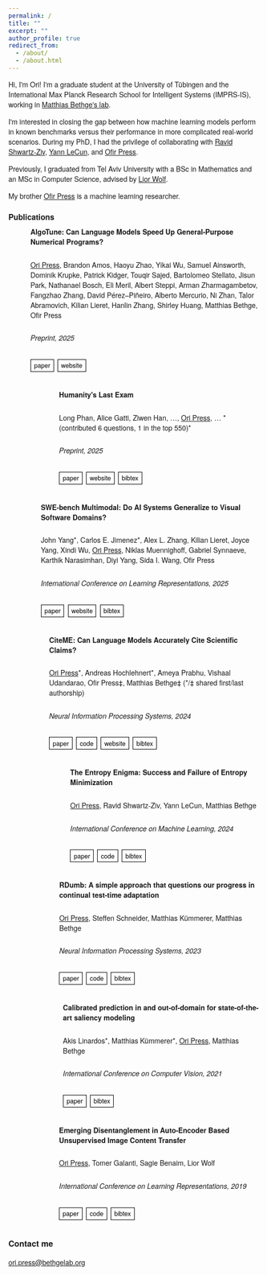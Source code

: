```yaml
---
permalink: /
title: ""
excerpt: ""
author_profile: true
redirect_from: 
  - /about/
  - /about.html
---
```


<script>
function toggleBibtex(id) {
    const element = document.getElementById(id);
    if (element.style.display === "none" || element.style.display === "") {
        element.style.display = "block";
    } else {
        element.style.display = "none";
    }
}
</script>

<style>
.bibtex-block {
    display: none;
    background: #f5f5f5;
    padding: 15px;
    margin: 10px 0;
    border-radius: 4px;
    font-family: monospace;
    white-space: pre-wrap;
    font-size: 0.85em;
}

.bibtex-link {
    text-decoration: none;
    cursor: pointer;
}

/* publication styling */
body {
    font-family: 'Helvetica Neue', Arial, sans-serif;
    -webkit-font-smoothing: antialiased;
    -moz-osx-font-smoothing: grayscale;
}

.pub-title {
    font-weight: bold;
}

.pub-conf {
    font-style: italic;
}

.pub-authors {
    font-weight: normal;
}

.pub-authors u {
    text-decoration: underline;
}
.pub-entry {
    display: flex !important;
    align-items: flex-start !important;
    grid-template-columns: 120px auto;
    column-gap: 20px;
    align-items: start;
    margin-bottom: 2em;
}
.pub-entry > .pub-content {
    /* not needed with flex layout */
}
.pub-content {
    display: flex !important;
    flex-direction: column !important;
    gap: 0.2em !important;
}
.pub-thumb {
    width: 120px;
    height: 120px;
    background-size: cover;
    background-position: center;
}
.pub-links {
    margin: 0.5em 0;
}
.pub-button {
    display: inline-block;
    padding: 0.2em 0.5em;
    margin-right: 0.25em;
    border: 1px solid #000;
    background-color: #fff;
    color: #000;
    text-decoration: none !important;
    text-transform: lowercase;
    font-size: 0.9em;
}
.pub-button:hover {
    background-color: #f0f0f0;
    text-decoration: none !important;
}
/* enlarged site title */
.masthead__menu-item--lg a {
    font-size: 130%;
    color: #001f54 !important;
}
/* profile picture adjustments */
.author__avatar img {
    border-radius: 0 !important;
    border: none !important;
    max-width: 225px;
}
.publications-heading {
    font-size: 1.1em;
    margin-bottom: 0.5em;
}
</style>

Hi, I'm Ori! I'm a graduate student at the University of Tübingen and the International Max Planck Research School for Intelligent Systems (IMPRS-IS), working in [Matthias Bethge's lab](https://bethgelab.org). 

I'm interested in closing the gap between how machine learning models perform in known benchmarks versus their performance in more complicated real-world scenarios. During my PhD, I had the privilege of collaborating with [Ravid Shwartz-Ziv](https://www.ravid-shwartz-ziv.com/), [Yann LeCun](http://yann.lecun.com/), and [Ofir Press](https://ofir.io/).
 

Previously, I graduated from Tel Aviv University with a BSc in Mathematics and an MSc in Computer Science, advised by [Lior Wolf](https://www.cs.tau.ac.il/~wolf/).

My brother [Ofir Press](https://ofir.io/) is a machine learning researcher.

<h2 class="publications-heading">Publications</h2>
<div class="publications">
  <div class="pub-entry">
    <div class="pub-thumb" style="background-image: url('/assets/thumb-algotune.png');"></div>
    <div class="pub-content">
      <strong class="pub-title">AlgoTune: Can Language Models Speed Up General-Purpose Numerical Programs?</strong><br>
      <span class="pub-authors"><u>Ori Press</u>, Brandon Amos, Haoyu Zhao, Yikai Wu, Samuel Ainsworth, Dominik Krupke, Patrick Kidger, Touqir Sajed, Bartolomeo Stellato, Jisun Park, Nathanael Bosch, Eli Meril, Albert Steppi, Arman Zharmagambetov, Fangzhao Zhang, David Pérez–Piñeiro, Alberto Mercurio, Ni Zhan, Talor Abramovich, Kilian Lieret, Hanlin Zhang, Shirley Huang, Matthias Bethge, Ofir Press</span><br>
      <em class="pub-conf">Preprint, 2025</em><br>
      <div class="pub-links">
        <a class="pub-button" href="https://www.algotune.io/paper.pdf">Paper</a>
        <a class="pub-button" href="https://www.algotune.io">Website</a>
      </div>
      <div id="bibtex-humanitysexam" class="bibtex-block">@misc{phan2025humanitysexam,
  title={Humanity's Last Exam},
  author={Long Phan and Alice Gatti and Ziwen Han and Nathaniel Li and Josephina Hu and Hugh Zhang and Sean Shi and Michael Choi and Anish Agrawal and Arnav Chopra and Adam Khoja and Ryan Kim and Jason Hausenloy and Oliver Zhang and Mantas Mazeika and Daron Anderson and Tung Nguyen and Mobeen Mahmood and Fiona Feng and Steven Y. Feng and Haoran Zhao and Michael Yu and Varun Gangal and Chelsea Zou and Zihan Wang and Jessica P. Wang and Pawan Kumar and Oleksandr Pokutnyi and Robert Gerbicz and Serguei Popov and John-Clark Levin and Mstyslav Kazakov and Johannes Schmitt and Geoff Galgon and Alvaro Sanchez and Yongki Lee and Will Yeadon and Scott Sauers and Marc Roth and Chidozie Agu and Søren Riis and Fabian Giska and Saiteja Utpala and Zachary Giboney and Gashaw M. Goshu and Joan of Arc Xavier and Sarah-Jane Crowson and Mohinder Maheshbhai Naiya and Noah Burns and Lennart Finke and Zerui Cheng and Hyunwoo Park and Francesco Fournier-Facio and John Wydallis and Mark Nandor and Ankit Singh and Tim Gehrunger and Jiaqi Cai and Ben McCarty and Darling Duclosel and Jungbae Nam and Jennifer Zampese and Ryan G. Hoerr and Aras Bacho and Gautier Abou Loume and Abdallah Galal and Hangrui Cao and Alexis C Garretson and Damien Sileo and Qiuyu Ren and Doru Cojoc and Pavel Arkhipov and Usman Qazi and Lianghui Li and Sumeet Motwani and Christian Schroeder de Witt and Edwin Taylor and Johannes Veith and Eric Singer and Taylor D. Hartman and Paolo Rissone and Jaehyeok Jin and Jack Wei Lun Shi and Chris G. Willcocks and Joshua Robinson and Aleksandar Mikov and Ameya Prabhu and Longke Tang and Xavier Alapont and Justine Leon Uro and Kevin Zhou and Emily de Oliveira Santos and Andrey Pupasov Maksimov and Edward Vendrow and Kengo Zenitani and Julien Guillod and Yuqi Li and Joshua Vendrow and Vladyslav Kuchkin and Ng Ze-An and Pierre Marion and Denis Efremov and Jayson Lynch and Kaiqu Liang and Andrew Gritsevskiy and Dakotah Martinez and Ben Pageler and Nick Crispino and Dimitri Zvonkine and Natanael Wildner Fraga and Saeed Soori and Ori Press and Henry Tang and Julian Salazar and Sean R. Green and Lina Brüssel and Moon Twayana and Aymeric Dieuleveut and T. Ryan Rogers and Wenjin Zhang and Bikun Li and Jinzhou Yang and Arun Rao and Gabriel Loiseau and Mikhail Kalinin and Marco Lukas and Ciprian Manolescu and Subrata Mishra and Ariel Ghislain Kemogne Kamdoum and Tobias Kreiman and Tad Hogg and Alvin Jin and Carlo Bosio and Gongbo Sun and Brian P Coppola and Tim Tarver and Haline Heidinger and Rafael Sayous and Stefan Ivanov and Joseph M Cavanagh and Jiawei Shen and Joseph Marvin Imperial and Philippe Schwaller and Shaipranesh Senthilkuma and Andres M Bran and Ali Dehghan and Andres Algaba and Brecht Verbeken and David Noever and Ragavendran P V and Lisa Schut and Ilia Sucholutsky and Evgenii Zheltonozhskii and Derek Lim and Richard Stanley and Shankar Sivarajan and Tong Yang and John Maar and Julian Wykowski and Martí Oller and Jennifer Sandlin and Anmol Sahu and Yuzheng Hu and Sara Fish and Nasser Heydari and Archimedes Apronti and Kaivalya Rawal and Tobias Garcia Vilchis and Yuexuan Zu and Martin Lackner and James Koppel and Jeremy Nguyen and Daniil S. Antonenko and Steffi Chern and Bingchen Zhao and Pierrot Arsene and Alan Goldfarb and Sergey Ivanov and Rafał Poświata and Chenguang Wang and Daofeng Li and Donato Crisostomi and Andrea Achilleos and Benjamin Myklebust and Archan Sen and David Perrella and Nurdin Kaparov and Mark H Inlow and Allen Zang and Elliott Thornley and Daniil Orel and Vladislav Poritski and Shalev Ben-David and Zachary Berger and Parker Whitfill and Michael Foster and Daniel Munro and Linh Ho and Dan Bar Hava and Aleksey Kuchkin and Robert Lauff and David Holmes and Frank Sommerhage and Keith Schneider and Zakayo Kazibwe and Nate Stambaugh and Mukhwinder Singh and Ilias Magoulas and Don Clarke and Dae Hyun Kim and Felipe Meneguitti Dias and Veit Elser and Kanu Priya Agarwal and Victor Efren Guadarrama Vilchis and Immo Klose and Christoph Demian and Ujjwala Anantheswaran and Adam Zweiger and Guglielmo Albani and Jeffery Li and Nicolas Daans and Maksim Radionov and Václav Rozhoň and Ziqiao Ma and Christian Stump and Mohammed Berkani and Jacob Platnick and Volodymyr Nevirkovets and Luke Basler and Marco Piccardo and Ferenc Jeanplong and Niv Cohen and Josef Tkadlec and Paul Rosu and Piotr Padlewski and Stanislaw Barzowski and Kyle Montgomery and Aline Menezes and Arkil Patel and Zixuan Wang and Jamie Tucker-Foltz and Jack Stade and Tom Goertzen and Fereshteh Kazemi and Jeremiah Milbauer and John Arnold Ambay and Abhishek Shukla and Yan Carlos Leyva Labrador and Alan Givré and Hew Wolff and Vivien Rossbach and Muhammad Fayez Aziz and Younesse Kaddar and Yanxu Chen and Robin Zhang and Jiayi Pan and Antonio Terpin and Niklas Muennighoff and Hailey Schoelkopf and Eric Zheng and Avishy Carmi and Adam Jones and Jainam Shah and Ethan D. L. Brown and Kelin Zhu and Max Bartolo and Richard Wheeler and Andrew Ho and Shaul Barkan and Jiaqi Wang and Martin Stehberger and Egor Kretov and Kaustubh Sridhar and Zienab EL-Wasif and Anji Zhang and Daniel Pyda and Joanna Tam and David M. Cunningham and Vladimir Goryachev and Demosthenes Patramanis and Michael Krause and Andrew Redenti and Daniel Bugas and David Aldous and Jesyin Lai and Shannon Coleman and Mohsen Bahaloo and Jiangnan Xu and Sangwon Lee and Sandy Zhao and Ning Tang and Michael K. Cohen and Micah Carroll and Orr Paradise and Jan Hendrik Kirchner and Stefan Steinerberger and Maksym Ovchynnikov and Jason O. Matos and Adithya Shenoy and Benedito Alves de Oliveira Junior and Michael Wang and Yuzhou Nie and Paolo Giordano and Philipp Petersen and Anna Sztyber-Betley and Priti Shukla and Jonathan Crozier and Antonella Pinto and Shreyas Verma and Prashant Joshi and Zheng-Xin Yong and Allison Tee and Jérémy Andréoletti and Orion Weller and Raghav Singhal and Gang Zhang and Alexander Ivanov and Seri Khoury and Hamid Mostaghimi and Kunvar Thaman and Qijia Chen and Tran Quoc Khánh and Jacob Loader and Stefano Cavalleri and Hannah Szlyk and Zachary Brown and Jonathan Roberts and William Alley and Kunyang Sun and Ryan Stendall and Max Lamparth and Anka Reuel and Ting Wang and Hanmeng Xu and Sreenivas Goud Raparthi and Pablo Hernández-Cámara and Freddie Martin and Dmitry Malishev and Thomas Preu and Tomek Korbak and Marcus Abramovitch and Dominic Williamson and Ziye Chen and Biró Bálint and M Saiful Bari and Peyman Kassani and Zihao Wang and Behzad Ansarinejad and Laxman Prasad Goswami and Yewen Sun and Hossam Elgnainy and Daniel Tordera and George Balabanian and Earth Anderson and Lynna Kvistad and Alejandro José Moyano and Rajat Maheshwari and Ahmad Sakor and Murat Eron and Isaac C. McAlister and Javier Gimenez and Innocent Enyekwe and Andrew Favre D. O. and Shailesh Shah and Xiaoxiang Zhou and Firuz Kamalov and Ronald Clark and Sherwin Abdoli and Tim Santens and Khalida Meer and Harrison K Wang and Kalyan Ramakrishnan and Evan Chen and Alessandro Tomasiello and G. Bruno De Luca and Shi-Zhuo Looi and Vinh-Kha Le and Noam Kolt and Niels Mündler and Avi Semler and Emma Rodman and Jacob Drori and Carl J Fossum and Milind Jagota and Ronak Pradeep and Honglu Fan and Tej Shah and Jonathan Eicher and Michael Chen and Kushal Thaman and William Merrill and Carter Harris and Jason Gross and Ilya Gusev and Asankhaya Sharma and Shashank Agnihotri and Pavel Zhelnov and Siranut Usawasutsakorn and Mohammadreza Mofayezi and Sergei Bogdanov and Alexander Piperski and Marc Carauleanu and David K. Zhang and Dylan Ler and Roman Leventov and Ignat Soroko and Thorben Jansen and Pascal Lauer and Joshua Duersch and Vage Taamazyan and Wiktor Morak and Wenjie Ma and William Held and Tran Đuc Huy and Ruicheng Xian and Armel Randy Zebaze and Mohanad Mohamed and Julian Noah Leser and Michelle X Yuan and Laila Yacar and Johannes Lengler and Hossein Shahrtash and Edson Oliveira and Joseph W. Jackson and Daniel Espinosa Gonzalez and Andy Zou and Muthu Chidambaram and Timothy Manik and Hector Haffenden and Dashiell Stander and Ali Dasouqi and Alexander Shen and Emilien Duc and Bita Golshani and David Stap and Mikalai Uzhou and Alina Borisovna Zhidkovskaya and Lukas Lewark and Mátyás Vincze and Dustin Wehr and Colin Tang and Zaki Hossain and Shaun Phillips and Jiang Muzhen and Fredrik Ekström and Angela Hammon and Oam Patel and Nicolas Remy and Faraz Farhidi and George Medley and Forough Mohammadzadeh and Madellene Peñaflor and Haile Kassahun and Alena Friedrich and Claire Sparrow and Taom Sakal and Omkar Dhamane and Ali Khajegili Mirabadi and Eric Hallman and Mike Battaglia and Mohammad Maghsoudimehrabani and Hieu Hoang and Alon Amit and Dave Hulbert and Roberto Pereira and Simon Weber and Stephen Mensah and Nathan Andre and Anton Peristyy and Chris Harjadi and Himanshu Gupta and Stephen Malina and Samuel Albanie and Will Cai and Mustafa Mehkary and Frank Reidegeld and Anna-Katharina Dick and Cary Friday and Jasdeep Sidhu and Wanyoung Kim and Mariana Costa and Hubeyb Gurdogan and Brian Weber and Harsh Kumar and Tong Jiang and Arunim Agarwal and Chiara Ceconello and Warren S. Vaz and Chao Zhuang and Haon Park and Andrew R. Tawfeek and Daattavya Aggarwal and Michael Kirchhof and Linjie Dai and Evan Kim and Johan Ferret and Yuzhou Wang and Minghao Yan and Krzysztof Burdzy and Lixin Zhang and Antonio Franca and Diana T. Pham and Kang Yong Loh and Joshua Robinson and Shreen Gul and Gunjan Chhablani and Zhehang Du and Adrian Cosma and Colin White and Robin Riblet and Prajvi Saxena and Jacob Votava and Vladimir Vinnikov and Ethan Delaney and Shiv Halasyamani and Syed M. Shahid and Jean-Christophe Mourrat and Lavr Vetoshkin and Renas Bacho and Vincent Ginis and Aleksandr Maksapetyan and Florencia de la Rosa and Xiuyu Li and Guillaume Malod and Leon Lang and Julien Laurendeau and Fatimah Adesanya and Julien Portier and Lawrence Hollom and Victor Souza and Yuchen Anna Zhou and Yiğit Yalın and Gbenga Daniel Obikoya and Luca Arnaboldi and Rai and Filippo Bigi and Kaniuar Bacho and Pierre Clavier and Gabriel Recchia and Mara Popescu and Nikita Shulga and Ngefor Mildred Tanwie and Thomas C. H. Lux and Ben Rank and Colin Ni and Alesia Yakimchyk and Huanxu and Liu and Olle Häggström and Emil Verkama and Himanshu Narayan and Hans Gundlach and Leonor Brito-Santana and Brian Amaro and Vivek Vajipey and Rynaa Grover and Yiyang Fan and Gabriel Poesia Reis e Silva and Linwei Xin and Yosi Kratish and Jakub Łucki and Wen-Ding Li and Justin Xu and Kevin Joseph Scaria and Freddie Vargus and Farzad Habibi and Long and Lian and Emanuele Rodolà and Jules Robins and Vincent Cheng and Declan Grabb and Ida Bosio and Tony Fruhauff and Ido Akov and Eve J. Y. Lo and Hao Qi and Xi Jiang and Ben Segev and Jingxuan Fan and Sarah Martinson and Erik Y. Wang and Kaylie Hausknecht and Michael P. Brenner and Mao Mao and Yibo Jiang and Xinyu Zhang and David Avagian and Eshawn Jessica Scipio and Muhammad Rehan Siddiqi and Alon Ragoler and Justin Tan and Deepakkumar Patil and Rebeka Plecnik and Aaron Kirtland and Roselynn Grace Montecillo and Stephane Durand and Omer Faruk Bodur and Zahra Adoul and Mohamed Zekry and Guillaume Douville and Ali Karakoc and Tania C. B. Santos and Samir Shamseldeen and Loukmane Karim and Anna Liakhovitskaia and Nate Resman and Nicholas Farina and Juan Carlos Gonzalez and Gabe Maayan and Sarah Hoback and Rodrigo De Oliveira Pena and Glen Sherman and Hodjat Mariji and Rasoul Pouriamanesh and Wentao Wu and Gözdenur Demir and Sandra Mendoza and Ismail Alarab and Joshua Cole and Danyelle Ferreira and Bryan Johnson and Hsiaoyun Milliron and Mohammad Safdari and Liangti Dai and Siriphan Arthornthurasuk and Alexey Pronin and Jing Fan and Angel Ramirez-Trinidad and Ashley Cartwright and Daphiny Pottmaier and Omid Taheri and David Outevsky and Stanley Stepanic and Samuel Perry and Luke Askew and Raúl Adrián Huerta Rodríguez and Abdelkader Dendane and Sam Ali and Ricardo Lorena and Krishnamurthy Iyer and Sk Md Salauddin and Murat Islam and Juan Gonzalez and Josh Ducey and Russell Campbell and Maja Somrak and Vasilios Mavroudis and Eric Vergo and Juehang Qin and Benjámin Borbás and Eric Chu and Jack Lindsey and Anil Radhakrishnan and Antoine Jallon and I. M. J. McInnis and Alex Hoover and Sören Möller and Song Bian and John Lai and Tejal Patwardhan and Summer Yue and Alexandr Wang and Dan Hendrycks}
  year={2025},
  eprint={2501.14249},
  archivePrefix={arXiv},
  primaryClass={cs.LG},
  url={https://arxiv.org/abs/2501.14249},
}</div>
    </div>
  </div>
  <div class="pub-entry">
    <div class="pub-thumb" style="background-image: url('/assets/thumb-humanitysexam.png');"></div>
    <div class="pub-content">
      <strong class="pub-title">Humanity's Last Exam</strong><br>
      <span class="pub-authors">Long Phan, Alice Gatti, Ziwen Han, …, <u>Ori Press</u>, … *(contributed 6 questions, 1 in the top 550)*</span><br>
      <em class="pub-conf">Preprint, 2025</em><br>
      <div class="pub-links">
        <a class="pub-button" href="https://arxiv.org/abs/2501.14249">Paper</a>
        <a class="pub-button" href="https://agi.safe.ai/">Website</a>
        <a class="pub-button bibtex-link" onclick="toggleBibtex('bibtex-humanitysexam')">Bibtex</a>
      </div>
      <div id="bibtex-humanitysexam" class="bibtex-block">@misc{phan2025humanitysexam,
  title={Humanity's Last Exam},
  author={Long Phan and Alice Gatti and Ziwen Han and Nathaniel Li and Josephina Hu and Hugh Zhang and Sean Shi and Michael Choi and Anish Agrawal and Arnav Chopra and Adam Khoja and Ryan Kim and Jason Hausenloy and Oliver Zhang and Mantas Mazeika and Daron Anderson and Tung Nguyen and Mobeen Mahmood and Fiona Feng and Steven Y. Feng and Haoran Zhao and Michael Yu and Varun Gangal and Chelsea Zou and Zihan Wang and Jessica P. Wang and Pawan Kumar and Oleksandr Pokutnyi and Robert Gerbicz and Serguei Popov and John-Clark Levin and Mstyslav Kazakov and Johannes Schmitt and Geoff Galgon and Alvaro Sanchez and Yongki Lee and Will Yeadon and Scott Sauers and Marc Roth and Chidozie Agu and Søren Riis and Fabian Giska and Saiteja Utpala and Zachary Giboney and Gashaw M. Goshu and Joan of Arc Xavier and Sarah-Jane Crowson and Mohinder Maheshbhai Naiya and Noah Burns and Lennart Finke and Zerui Cheng and Hyunwoo Park and Francesco Fournier-Facio and John Wydallis and Mark Nandor and Ankit Singh and Tim Gehrunger and Jiaqi Cai and Ben McCarty and Darling Duclosel and Jungbae Nam and Jennifer Zampese and Ryan G. Hoerr and Aras Bacho and Gautier Abou Loume and Abdallah Galal and Hangrui Cao and Alexis C Garretson and Damien Sileo and Qiuyu Ren and Doru Cojoc and Pavel Arkhipov and Usman Qazi and Lianghui Li and Sumeet Motwani and Christian Schroeder de Witt and Edwin Taylor and Johannes Veith and Eric Singer and Taylor D. Hartman and Paolo Rissone and Jaehyeok Jin and Jack Wei Lun Shi and Chris G. Willcocks and Joshua Robinson and Aleksandar Mikov and Ameya Prabhu and Longke Tang and Xavier Alapont and Justine Leon Uro and Kevin Zhou and Emily de Oliveira Santos and Andrey Pupasov Maksimov and Edward Vendrow and Kengo Zenitani and Julien Guillod and Yuqi Li and Joshua Vendrow and Vladyslav Kuchkin and Ng Ze-An and Pierre Marion and Denis Efremov and Jayson Lynch and Kaiqu Liang and Andrew Gritsevskiy and Dakotah Martinez and Ben Pageler and Nick Crispino and Dimitri Zvonkine and Natanael Wildner Fraga and Saeed Soori and Ori Press and Henry Tang and Julian Salazar and Sean R. Green and Lina Brüssel and Moon Twayana and Aymeric Dieuleveut and T. Ryan Rogers and Wenjin Zhang and Bikun Li and Jinzhou Yang and Arun Rao and Gabriel Loiseau and Mikhail Kalinin and Marco Lukas and Ciprian Manolescu and Subrata Mishra and Ariel Ghislain Kemogne Kamdoum and Tobias Kreiman and Tad Hogg and Alvin Jin and Carlo Bosio and Gongbo Sun and Brian P Coppola and Tim Tarver and Haline Heidinger and Rafael Sayous and Stefan Ivanov and Joseph M Cavanagh and Jiawei Shen and Joseph Marvin Imperial and Philippe Schwaller and Shaipranesh Senthilkuma and Andres M Bran and Ali Dehghan and Andres Algaba and Brecht Verbeken and David Noever and Ragavendran P V and Lisa Schut and Ilia Sucholutsky and Evgenii Zheltonozhskii and Derek Lim and Richard Stanley and Shankar Sivarajan and Tong Yang and John Maar and Julian Wykowski and Martí Oller and Jennifer Sandlin and Anmol Sahu and Yuzheng Hu and Sara Fish and Nasser Heydari and Archimedes Apronti and Kaivalya Rawal and Tobias Garcia Vilchis and Yuexuan Zu and Martin Lackner and James Koppel and Jeremy Nguyen and Daniil S. Antonenko and Steffi Chern and Bingchen Zhao and Pierrot Arsene and Alan Goldfarb and Sergey Ivanov and Rafał Poświata and Chenguang Wang and Daofeng Li and Donato Crisostomi and Andrea Achilleos and Benjamin Myklebust and Archan Sen and David Perrella and Nurdin Kaparov and Mark H Inlow and Allen Zang and Elliott Thornley and Daniil Orel and Vladislav Poritski and Shalev Ben-David and Zachary Berger and Parker Whitfill and Michael Foster and Daniel Munro and Linh Ho and Dan Bar Hava and Aleksey Kuchkin and Robert Lauff and David Holmes and Frank Sommerhage and Keith Schneider and Zakayo Kazibwe and Nate Stambaugh and Mukhwinder Singh and Ilias Magoulas and Don Clarke and Dae Hyun Kim and Felipe Meneguitti Dias and Veit Elser and Kanu Priya Agarwal and Victor Efren Guadarrama Vilchis and Immo Klose and Christoph Demian and Ujjwala Anantheswaran and Adam Zweiger and Guglielmo Albani and Jeffery Li and Nicolas Daans and Maksim Radionov and Václav Rozhoň and Ziqiao Ma and Christian Stump and Mohammed Berkani and Jacob Platnick and Volodymyr Nevirkovets and Luke Basler and Marco Piccardo and Ferenc Jeanplong and Niv Cohen and Josef Tkadlec and Paul Rosu and Piotr Padlewski and Stanislaw Barzowski and Kyle Montgomery and Aline Menezes and Arkil Patel and Zixuan Wang and Jamie Tucker-Foltz and Jack Stade and Tom Goertzen and Fereshteh Kazemi and Jeremiah Milbauer and John Arnold Ambay and Abhishek Shukla and Yan Carlos Leyva Labrador and Alan Givré and Hew Wolff and Vivien Rossbach and Muhammad Fayez Aziz and Younesse Kaddar and Yanxu Chen and Robin Zhang and Jiayi Pan and Antonio Terpin and Niklas Muennighoff and Hailey Schoelkopf and Eric Zheng and Avishy Carmi and Adam Jones and Jainam Shah and Ethan D. L. Brown and Kelin Zhu and Max Bartolo and Richard Wheeler and Andrew Ho and Shaul Barkan and Jiaqi Wang and Martin Stehberger and Egor Kretov and Kaustubh Sridhar and Zienab EL-Wasif and Anji Zhang and Daniel Pyda and Joanna Tam and David M. Cunningham and Vladimir Goryachev and Demosthenes Patramanis and Michael Krause and Andrew Redenti and Daniel Bugas and David Aldous and Jesyin Lai and Shannon Coleman and Mohsen Bahaloo and Jiangnan Xu and Sangwon Lee and Sandy Zhao and Ning Tang and Michael K. Cohen and Micah Carroll and Orr Paradise and Jan Hendrik Kirchner and Stefan Steinerberger and Maksym Ovchynnikov and Jason O. Matos and Adithya Shenoy and Benedito Alves de Oliveira Junior and Michael Wang and Yuzhou Nie and Paolo Giordano and Philipp Petersen and Anna Sztyber-Betley and Priti Shukla and Jonathan Crozier and Antonella Pinto and Shreyas Verma and Prashant Joshi and Zheng-Xin Yong and Allison Tee and Jérémy Andréoletti and Orion Weller and Raghav Singhal and Gang Zhang and Alexander Ivanov and Seri Khoury and Hamid Mostaghimi and Kunvar Thaman and Qijia Chen and Tran Quoc Khánh and Jacob Loader and Stefano Cavalleri and Hannah Szlyk and Zachary Brown and Jonathan Roberts and William Alley and Kunyang Sun and Ryan Stendall and Max Lamparth and Anka Reuel and Ting Wang and Hanmeng Xu and Sreenivas Goud Raparthi and Pablo Hernández-Cámara and Freddie Martin and Dmitry Malishev and Thomas Preu and Tomek Korbak and Marcus Abramovitch and Dominic Williamson and Ziye Chen and Biró Bálint and M Saiful Bari and Peyman Kassani and Zihao Wang and Behzad Ansarinejad and Laxman Prasad Goswami and Yewen Sun and Hossam Elgnainy and Daniel Tordera and George Balabanian and Earth Anderson and Lynna Kvistad and Alejandro José Moyano and Rajat Maheshwari and Ahmad Sakor and Murat Eron and Isaac C. McAlister and Javier Gimenez and Innocent Enyekwe and Andrew Favre D. O. and Shailesh Shah and Xiaoxiang Zhou and Firuz Kamalov and Ronald Clark and Sherwin Abdoli and Tim Santens and Khalida Meer and Harrison K Wang and Kalyan Ramakrishnan and Evan Chen and Alessandro Tomasiello and G. Bruno De Luca and Shi-Zhuo Looi and Vinh-Kha Le and Noam Kolt and Niels Mündler and Avi Semler and Emma Rodman and Jacob Drori and Carl J Fossum and Milind Jagota and Ronak Pradeep and Honglu Fan and Tej Shah and Jonathan Eicher and Michael Chen and Kushal Thaman and William Merrill and Carter Harris and Jason Gross and Ilya Gusev and Asankhaya Sharma and Shashank Agnihotri and Pavel Zhelnov and Siranut Usawasutsakorn and Mohammadreza Mofayezi and Sergei Bogdanov and Alexander Piperski and Marc Carauleanu and David K. Zhang and Dylan Ler and Roman Leventov and Ignat Soroko and Thorben Jansen and Pascal Lauer and Joshua Duersch and Vage Taamazyan and Wiktor Morak and Wenjie Ma and William Held and Tran Đuc Huy and Ruicheng Xian and Armel Randy Zebaze and Mohanad Mohamed and Julian Noah Leser and Michelle X Yuan and Laila Yacar and Johannes Lengler and Hossein Shahrtash and Edson Oliveira and Joseph W. Jackson and Daniel Espinosa Gonzalez and Andy Zou and Muthu Chidambaram and Timothy Manik and Hector Haffenden and Dashiell Stander and Ali Dasouqi and Alexander Shen and Emilien Duc and Bita Golshani and David Stap and Mikalai Uzhou and Alina Borisovna Zhidkovskaya and Lukas Lewark and Mátyás Vincze and Dustin Wehr and Colin Tang and Zaki Hossain and Shaun Phillips and Jiang Muzhen and Fredrik Ekström and Angela Hammon and Oam Patel and Nicolas Remy and Faraz Farhidi and George Medley and Forough Mohammadzadeh and Madellene Peñaflor and Haile Kassahun and Alena Friedrich and Claire Sparrow and Taom Sakal and Omkar Dhamane and Ali Khajegili Mirabadi and Eric Hallman and Mike Battaglia and Mohammad Maghsoudimehrabani and Hieu Hoang and Alon Amit and Dave Hulbert and Roberto Pereira and Simon Weber and Stephen Mensah and Nathan Andre and Anton Peristyy and Chris Harjadi and Himanshu Gupta and Stephen Malina and Samuel Albanie and Will Cai and Mustafa Mehkary and Frank Reidegeld and Anna-Katharina Dick and Cary Friday and Jasdeep Sidhu and Wanyoung Kim and Mariana Costa and Hubeyb Gurdogan and Brian Weber and Harsh Kumar and Tong Jiang and Arunim Agarwal and Chiara Ceconello and Warren S. Vaz and Chao Zhuang and Haon Park and Andrew R. Tawfeek and Daattavya Aggarwal and Michael Kirchhof and Linjie Dai and Evan Kim and Johan Ferret and Yuzhou Wang and Minghao Yan and Krzysztof Burdzy and Lixin Zhang and Antonio Franca and Diana T. Pham and Kang Yong Loh and Joshua Robinson and Shreen Gul and Gunjan Chhablani and Zhehang Du and Adrian Cosma and Colin White and Robin Riblet and Prajvi Saxena and Jacob Votava and Vladimir Vinnikov and Ethan Delaney and Shiv Halasyamani and Syed M. Shahid and Jean-Christophe Mourrat and Lavr Vetoshkin and Renas Bacho and Vincent Ginis and Aleksandr Maksapetyan and Florencia de la Rosa and Xiuyu Li and Guillaume Malod and Leon Lang and Julien Laurendeau and Fatimah Adesanya and Julien Portier and Lawrence Hollom and Victor Souza and Yuchen Anna Zhou and Yiğit Yalın and Gbenga Daniel Obikoya and Luca Arnaboldi and Rai and Filippo Bigi and Kaniuar Bacho and Pierre Clavier and Gabriel Recchia and Mara Popescu and Nikita Shulga and Ngefor Mildred Tanwie and Thomas C. H. Lux and Ben Rank and Colin Ni and Alesia Yakimchyk and Huanxu and Liu and Olle Häggström and Emil Verkama and Himanshu Narayan and Hans Gundlach and Leonor Brito-Santana and Brian Amaro and Vivek Vajipey and Rynaa Grover and Yiyang Fan and Gabriel Poesia Reis e Silva and Linwei Xin and Yosi Kratish and Jakub Łucki and Wen-Ding Li and Justin Xu and Kevin Joseph Scaria and Freddie Vargus and Farzad Habibi and Long and Lian and Emanuele Rodolà and Jules Robins and Vincent Cheng and Declan Grabb and Ida Bosio and Tony Fruhauff and Ido Akov and Eve J. Y. Lo and Hao Qi and Xi Jiang and Ben Segev and Jingxuan Fan and Sarah Martinson and Erik Y. Wang and Kaylie Hausknecht and Michael P. Brenner and Mao Mao and Yibo Jiang and Xinyu Zhang and David Avagian and Eshawn Jessica Scipio and Muhammad Rehan Siddiqi and Alon Ragoler and Justin Tan and Deepakkumar Patil and Rebeka Plecnik and Aaron Kirtland and Roselynn Grace Montecillo and Stephane Durand and Omer Faruk Bodur and Zahra Adoul and Mohamed Zekry and Guillaume Douville and Ali Karakoc and Tania C. B. Santos and Samir Shamseldeen and Loukmane Karim and Anna Liakhovitskaia and Nate Resman and Nicholas Farina and Juan Carlos Gonzalez and Gabe Maayan and Sarah Hoback and Rodrigo De Oliveira Pena and Glen Sherman and Hodjat Mariji and Rasoul Pouriamanesh and Wentao Wu and Gözdenur Demir and Sandra Mendoza and Ismail Alarab and Joshua Cole and Danyelle Ferreira and Bryan Johnson and Hsiaoyun Milliron and Mohammad Safdari and Liangti Dai and Siriphan Arthornthurasuk and Alexey Pronin and Jing Fan and Angel Ramirez-Trinidad and Ashley Cartwright and Daphiny Pottmaier and Omid Taheri and David Outevsky and Stanley Stepanic and Samuel Perry and Luke Askew and Raúl Adrián Huerta Rodríguez and Abdelkader Dendane and Sam Ali and Ricardo Lorena and Krishnamurthy Iyer and Sk Md Salauddin and Murat Islam and Juan Gonzalez and Josh Ducey and Russell Campbell and Maja Somrak and Vasilios Mavroudis and Eric Vergo and Juehang Qin and Benjámin Borbás and Eric Chu and Jack Lindsey and Anil Radhakrishnan and Antoine Jallon and I. M. J. McInnis and Alex Hoover and Sören Möller and Song Bian and John Lai and Tejal Patwardhan and Summer Yue and Alexandr Wang and Dan Hendrycks}
  year={2025},
  eprint={2501.14249},
  archivePrefix={arXiv},
  primaryClass={cs.LG},
  url={https://arxiv.org/abs/2501.14249},
}</div>
    </div>
  </div>
  <div class="pub-entry">
    <div class="pub-thumb" style="background-image: url('/assets/thumb-swebench.png');"></div>
    <div class="pub-content">
      <strong class="pub-title">SWE-bench Multimodal: Do AI Systems Generalize to Visual Software Domains?</strong><br>
      <span class="pub-authors">John Yang*, Carlos E. Jimenez*, Alex L. Zhang, Kilian Lieret, Joyce Yang, Xindi Wu, <u>Ori Press</u>, Niklas Muennighoff, Gabriel Synnaeve, Karthik Narasimhan, Diyi Yang, Sida I. Wang, Ofir Press</span><br>
      <em class="pub-conf">International Conference on Learning Representations, 2025</em><br>
      <div class="pub-links">
        <a class="pub-button" href="https://arxiv.org/abs/2410.03859">Paper</a>
        <a class="pub-button" href="https://www.swebench.com/multimodal">Website</a>
        <a class="pub-button bibtex-link" onclick="toggleBibtex('bibtex-swebench')">Bibtex</a>
      </div>
      <div id="bibtex-swebench" class="bibtex-block">@inproceedings{yang2025swebench,
  title={SWE-bench Multimodal: Do AI Systems Generalize to Visual Software Domains?},
  author={Yang, John and Jimenez, Carlos E. and Zhang, Alex L. and Lieret, Kilian and Yang, Joyce and Wu, Xindi and Press, Ori and Muennighoff, Niklas and Synnaeve, Gabriel and Narasimhan, Karthik and Yang, Diyi and Wang, Sida I. and Press, Ofir},
  booktitle={International Conference on Learning Representations},
  year={2025},
  url={https://arxiv.org/abs/2410.03859},
  note={Available at \url{https://www.swebench.com/multimodal}}
}</div>
    </div>
  </div>
  <div class="pub-entry">
    <div class="pub-thumb" style="background-image: url('/assets/thumb-citeme.png');"></div>
    <div class="pub-content">
      <strong class="pub-title">CiteME: Can Language Models Accurately Cite Scientific Claims?</strong><br>
      <span class="pub-authors"><u>Ori Press</u>*, Andreas Hochlehnert*, Ameya Prabhu, Vishaal Udandarao, Ofir Press‡, Matthias Bethge‡ (*/‡ shared first/last authorship)</span><br>
      <em class="pub-conf">Neural Information Processing Systems, 2024</em><br>
      <div class="pub-links">
        <a class="pub-button" href="https://arxiv.org/pdf/2407.12861">Paper</a>
        <a class="pub-button" href="https://github.com/bethgelab/CiteME/">Code</a>
        <a class="pub-button" href="https://citeme.ai">Website</a>
        <a class="pub-button bibtex-link" onclick="toggleBibtex('bibtex-citeme')">Bibtex</a>
      </div>
      <div id="bibtex-citeme" class="bibtex-block">@article{press2024citeme,
  title={CiteME: Can Language Models Accurately Cite Scientific Claims?},
  author={Press, Ori and Hochlehnert, Andreas and Prabhu, Ameya and Udandarao, Vishaal and Press, Ofir and Bethge, Matthias},
  journal={Advances in Neural Information Processing Systems},
  volume={37},
  pages={7847--7877},
  year={2024}
}</div>
    </div>
  </div>
  <div class="pub-entry">
    <div class="pub-thumb" style="background-image: url('/assets/thumb-entropy.png');"></div>
    <div class="pub-content">
      <strong class="pub-title">The Entropy Enigma: Success and Failure of Entropy Minimization</strong><br>
      <span class="pub-authors"><u>Ori Press</u>, Ravid Shwartz-Ziv, Yann LeCun, Matthias Bethge</span><br>
      <em class="pub-conf">International Conference on Machine Learning, 2024</em><br>
      <div class="pub-links">
        <a class="pub-button" href="https://arxiv.org/pdf/2405.05012">Paper</a>
        <a class="pub-button" href="https://github.com/oripress/EntropyEnigma">Code</a>
        <a class="pub-button bibtex-link" onclick="toggleBibtex('bibtex-entropy')">Bibtex</a>
      </div>
      <div id="bibtex-entropy" class="bibtex-block">@inproceedings{press2024entropy,
  title     = {The Entropy Enigma: Success and Failure of Entropy Minimization},
  author    = {Press, Ori and Shwartz-Ziv, Ravid and LeCun, Yann and Bethge, Matthias},
  booktitle = {Proceedings of the 41st International Conference on Machine Learning},
  year      = {2024},
  volume    = {235},
  pages     = {41064--41085},
  publisher = {PMLR},
  address   = {Vienna, Austria},
  url       = {https://proceedings.mlr.press/v235/press24a.html},
  pdf       = {https://raw.githubusercontent.com/mlresearch/v235/main/assets/press24a/press24a.pdf},
  note      = {Code available at \url{https://github.com/oripress/EntropyEnigma}}
}

</div>
    </div>
  </div>
  <div class="pub-entry">
    <div class="pub-thumb" style="background-image: url('/assets/thumb-rdumb.png');"></div>
    <div class="pub-content">
      <strong class="pub-title">RDumb: A simple approach that questions our progress in continual test-time adaptation</strong><br>
      <span class="pub-authors"><u>Ori Press</u>, Steffen Schneider, Matthias Kümmerer, Matthias Bethge</span><br>
      <em class="pub-conf">Neural Information Processing Systems, 2023</em><br>
      <div class="pub-links">
        <a class="pub-button" href="https://arxiv.org/abs/2306.05401">Paper</a>
        <a class="pub-button" href="https://github.com/oripress/CCC">Code</a>
        <a class="pub-button bibtex-link" onclick="toggleBibtex('bibtex-rdumb')">Bibtex</a>
      </div>
      <div id="bibtex-rdumb" class="bibtex-block">@article{press2023rdumb,
  title={Rdumb: A simple approach that questions our progress in continual test-time adaptation},
  author={Press, Ori and Schneider, Steffen and K{\"u}mmerer, Matthias and Bethge, Matthias},
  journal={Advances in Neural Information Processing Systems},
  volume={36},
  pages={39915--39935},
  year={2023}
}
</div>
    </div>
  </div>
  <div class="pub-entry">
    <div class="pub-thumb" style="background-image: url('/assets/thumb-calibrated.png');"></div>
    <div class="pub-content">
      <strong class="pub-title">Calibrated prediction in and out-of-domain for state-of-the-art saliency modeling</strong><br>
      <span class="pub-authors">Akis Linardos*, Matthias Kümmerer*, <u>Ori Press</u>, Matthias Bethge</span><br>
      <em class="pub-conf">International Conference on Computer Vision, 2021</em><br>
      <div class="pub-links">
        <a class="pub-button" href="https://arxiv.org/pdf/2105.12441.pdf">Paper</a>
        <a class="pub-button bibtex-link" onclick="toggleBibtex('bibtex-calibrated')">Bibtex</a>
      </div>
      <div id="bibtex-calibrated" class="bibtex-block">@inproceedings{linardos2021deepgaze,
  title={DeepGaze IIE: Calibrated prediction in and out-of-domain for state-of-the-art saliency modeling},
  author={Linardos, Akis and K{\"u}mmerer, Matthias and Press, Ori and Bethge, Matthias},
  booktitle={Proceedings of the IEEE/CVF International Conference on Computer Vision},
  pages={12919--12928},
  year={2021}
}</div>
    </div>
  </div>
  <div class="pub-entry">
    <div class="pub-thumb" style="background-image: url('/assets/thumb-emerging.png');"></div>
    <div class="pub-content">
      <strong class="pub-title">Emerging Disentanglement in Auto-Encoder Based Unsupervised Image Content Transfer</strong><br>
      <span class="pub-authors"><u>Ori Press</u>, Tomer Galanti, Sagie Benaim, Lior Wolf</span><br>
      <em class="pub-conf">International Conference on Learning Representations, 2019</em><br>
      <div class="pub-links">
        <a class="pub-button" href="https://openreview.net/pdf?id=BylE1205Fm">Paper</a>
        <a class="pub-button" href="https://github.com/oripress/ContentDisentanglement">Code</a>
        <a class="pub-button bibtex-link" onclick="toggleBibtex('bibtex-emerging')">Bibtex</a>
      </div>
      <div id="bibtex-emerging" class="bibtex-block">@inproceedings{press2019disentanglement,
  title={Emerging Disentanglement in Auto-Encoder Based Unsupervised Image Content Transfer},
  author={Press, Ori and Galanti, Tomer and Benaim, Sagie and Wolf, Lior},
  booktitle={International Conference on Learning Representations},
  year={2019},
  url={https://openreview.net/pdf?id=BylE1205Fm},
  note={Available at \url{https://github.com/oripress/ContentDisentanglement}}
}</div>
    </div>
  </div>
</div>

### Contact me

[ori.press@bethgelab.org](mailto:ori.press@bethgelab.org)
